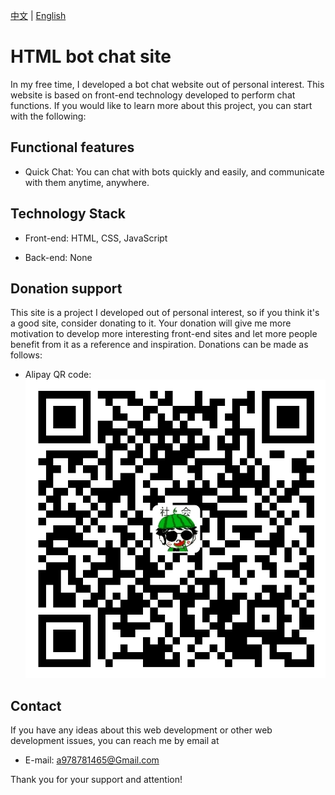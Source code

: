 
[中文](README.md) | [English](README-en.md)
# HTML bot chat site

In my free time, I developed a bot chat website out of personal interest. This website is based on front-end technology developed to perform chat functions. If you would like to learn more about this project, you can start with the following:

## Functional features

- Quick Chat: You can chat with bots quickly and easily, and communicate with them anytime, anywhere.
## Technology Stack

- Front-end: HTML, CSS, JavaScript

- Back-end: None

## Donation support

This site is a project I developed out of personal interest, so if you think it's a good site, consider donating to it. Your donation will give me more motivation to develop more interesting front-end sites and let more people benefit from it as a reference and inspiration. Donations can be made as follows:

- Alipay QR code:
![Alipay QR Code](./img/alipay-qrcode.jpg)

## Contact

If you have any ideas about this web development or other web development issues, you can reach me by email at

- E-mail: a978781465@Gmail.com

Thank you for your support and attention!